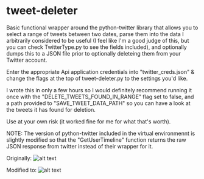 # tweet-deleter

Basic functional wrapper around the python-twitter library that allows you to select a range of tweets between two dates, parse them into the data I arbitrarily considered to be useful (I feel like I'm a good judge of this, but you can check TwitterType.py to see the fields included), and optionally dumps this to a JSON file prior to optionally deleteing them from your Twitter account.

Enter the appropriate Api application credentials into "twitter_creds.json" & change the flags at the top of tweet-deleter.py to the settings you'd like.

I wrote this in only a few hours so I would definitely recommend running it once with the "DELETE_TWEETS_FOUND_IN_RANGE" flag set to false, and a path provided to "SAVE_TWEET_DATA_PATH" so you can have a look at the tweets it has found for deletion.

Use at your own risk (it worked fine for me for what that's worth).

NOTE:
The version of python-twitter included in the virtual environmennt is slightly modified so that the "GetUserTimeline" function returns the raw JSON response from twitter instead of their wrapper for it.

Originally:
![alt text](https://i.imgur.com/I7T8nDI.png)

Modified to:
![alt text](https://i.imgur.com/ELOb0gz.png)
